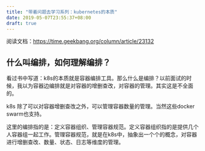 ```yaml
---
title: "带着问题去学习系列：kubernetes的本质"
date: 2019-05-07T23:55:37+08:00
draft: true
---
```


阅读文档：https://time.geekbang.org/column/article/23132

## 什么叫编排，如何理解编排？

看过书中写道：k8s的本质就是容器编排工具。那么什么是编排？以前面试的时候，我以为容器边编排就是对容器的增删查改，对容器的管理。其实这是不全面的。

k8s 除了可以对容器增删查改之外，可以管理容器数量的管理。当然这些docker swarm也支持。

这里的编排指的是：定义容器组织、管理容器规范。定义容器组织指的是提供几个人容器组一起工作。管理容器规范，就是在k8s中，抽象出一个个的概念，对容器进行增删查改、数量、状态、日志等维度的管理。

